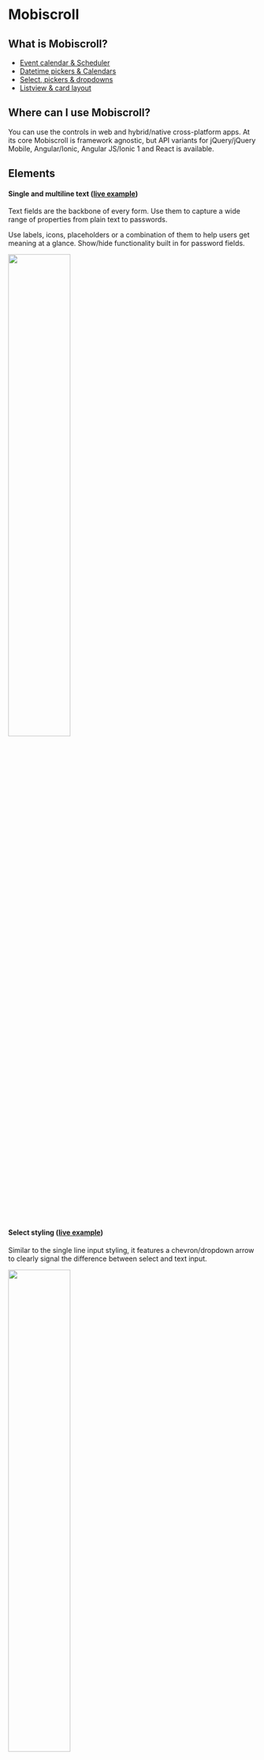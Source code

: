 Mobiscroll
==========

What is Mobiscroll?
-----------------

* [Event calendar & Scheduler](https://mobiscroll.com/event-calendar-scheduler)
* [Datetime pickers & Calendars](https://mobiscroll.com/date-time-picker-calendar)
* [Select, pickers & dropdowns](https://mobiscroll.com/select-pickers-scroller-dropdown)
* [Listview & card layout](https://mobiscroll.com/listview-with-cards-gestures)

Where can I use Mobiscroll?
-----------------
You can use the controls in web and hybrid/native cross-platform apps. At its core Mobiscroll is framework agnostic, but API variants for jQuery/jQuery Mobile, Angular/Ionic, Angular JS/Ionic 1 and React is available.

Elements
-----------------

#### Single and multiline text ([live example](https://demo.mobiscroll.com/inputs-fields))

Text fields are the backbone of every form. Use them to capture a wide range of properties from plain text to passwords.

Use labels, icons, placeholders or a combination of them to help users get meaning at a glance. Show/hide functionality built in for password fields.

<img src="https://github.com/chilavadym/mobiscroll/blob/master/img/text-input.png?raw=true" width="50%">

#### Select styling ([live example](https://demo.mobiscroll.com/inputs-fields/select))

Similar to the single line input styling, it features a chevron/dropdown arrow to clearly signal the difference between select and text input.

<img src="https://github.com/chilavadym/mobiscroll/blob/master/img/select-styling.png?raw=true" width="50%">

#### Buttons ([live example](https://demo.mobiscroll.com/buttons))

Buttons with different states, styles and alignments. Inline or raised, left aligned, right aligned, centered or justified. Full-width buttons supported as well.

Use it with or without icons.

<img src="https://github.com/chilavadym/mobiscroll/blob/master/img/buttons.png?raw=true" width="50%">

#### Segmented control ([live example](https://demo.mobiscroll.com/buttons/segmented))

Easily lay out two to five options for single and multiple select. Making all options instantly visible lets users make selections with a single interaction instead of at least 3 (tap to open select, do the select, hit set - like for the traditional dropdown).

<img src="https://github.com/chilavadym/mobiscroll/blob/master/img/segmented.png?raw=true" width="50%">

#### Checkbox and checklist ([live example](https://demo.mobiscroll.com/toggle-radio))

Similar to the native checkbox in functionality, but with a look and feel that fits with the overall user experience and theme. Features description text, checkbox list and disabled styling.

Excellent choice for inline multi-select lists.

<img src="https://github.com/chilavadym/mobiscroll/blob/master/img/checkbox.png?raw=true" width="50%">

#### Radio button list ([live example](https://demo.mobiscroll.com/toggle-radio/radio-button))

Single select for a list of options. Use it instead of the segmented control if there are more items that would fit in a single line.

Usually a good choice for five options and above. Features disabled styling and optional description.

<img src="https://github.com/chilavadym/mobiscroll/blob/master/img/radio.png?raw=true" width="50%">

#### Switch ([live example](https://demo.mobiscroll.com/toggle-radio/switch))

Just like the checkbox, the switch lets users turn options on/off. Can be rendered as a list of fields, like the checkbox list or as a stand-alone control.

Features optional description and disabled styling.

<img src="https://github.com/chilavadym/mobiscroll/blob/master/img/switch.png?raw=true" width="50%">

#### Stepper ([live example](https://demo.mobiscroll.com/buttons/stepper))

When users need to make small adjustments to values by increasing or decreasing it avoid free-form input and dropdowns. Steppers help in minimizing mistakes, and reduce the number of taps for getting the values right.

<img src="https://github.com/chilavadym/mobiscroll/blob/master/img/stepper.png?raw=true" width="50%">

#### Page and typography ([live example](https://demo.mobiscroll.com/styling))

Takes care of setting the background colors, spacing and typographic styling. It makes sure that the content you add shows up nicely on any screen-size.

<img src="https://github.com/chilavadym/mobiscroll/blob/master/img/typography.png?raw=true" width="50%">

#### Slider ([live example](https://demo.mobiscroll.com/slider-progress))

Work your way from a monotone, dropdown heavy form to an easily scannable page by switching controls. Consider using sliders for selecting one or multiple values from a range.

Continuous ranges, steps, floating value display, disabled styling and usage with icons is supported out of the box.

<img src="https://github.com/chilavadym/mobiscroll/blob/master/img/slider.png?raw=true" width="50%">

#### Progress ([live example](https://demo.mobiscroll.com/slider-progress/progress))

Provide visual feedback to the user. Reduce anxiety and help people understand progress with the control. You can also use it as a completness meter to show how the user does on completing a purchase.

With a powerful API control the state, value programtically and restart, pause it if you need to.

<img src="https://github.com/chilavadym/mobiscroll/blob/master/img/progress.png?raw=true" width="50%">

#### Alert, confirm and prompt ([live example](https://demo.mobiscroll.com/alerts-notifications))

Show alert messages, confirmation dialogs and prompt for focused value entry. With a platform-specific look and feel, you can make your users feel at home and communicate what they actually need to see.

These controls cannot be dismissed by pressing the overlay, avoiding closing it by mistake.

<img src="https://github.com/chilavadym/mobiscroll/blob/master/img/alert.png?raw=true" width="50%">

#### Toast and snackbar ([live example](https://demo.mobiscroll.com/alerts-notifications/notifications))

Keep your users up to date with notifications. Either in form of a toast or a snackbar.

You can optionally provide an action with the message - such as UNDO or RETRY - which will help the user make progress faster towards their goal.

<img src="https://github.com/chilavadym/mobiscroll/blob/master/img/notifications.png?raw=true" width="50%">

Commercial Components
-----------------

#### Date & time pickers

* [Calendar](https://demo.mobiscroll.com/calendar)
* [Date & Time](https://demo.mobiscroll.com/datetime)
* [Range](https://demo.mobiscroll.com/range)
* [Timespan](https://demo.mobiscroll.com/timespan)

#### Event calendar

* [Agenda](https://demo.mobiscroll.com/agenda)
* [Calendar view](https://demo.mobiscroll.com/eventcalendar)
* [Scheduler](https://demo.mobiscroll.com/scheduler)

#### Pickers & dropdowns

* [Select](https://demo.mobiscroll.com/select)
* [Scroller](https://demo.mobiscroll.com/scroller)
* [Treelist](https://demo.mobiscroll.com/list)
* [Image](https://demo.mobiscroll.com/image)
* [Color](https://demo.mobiscroll.com/color)
* [Optionlist](https://demo.mobiscroll.com/optionlist)

#### Pickers & dropdowns

* [Numpad](https://demo.mobiscroll.com/numpad)
* [Number](https://demo.mobiscroll.com/number)
* [Measurement](https://demo.mobiscroll.com/measurement)

#### Gesture enabled responsive list

* [Listview](https://demo.mobiscroll.com/listview)
* [Scrollview](https://demo.mobiscroll.com/scrollview)
* [Cards](https://demo.mobiscroll.com/cards)
